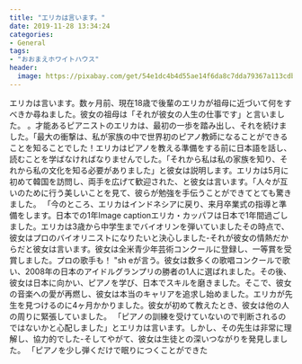 ```yaml
---
title: "エリカは言います。"
date: 2019-11-28 13:34:24
categories:
- General
tags:
- "おおまえホワイトハウス"
header:
  image: https://pixabay.com/get/54e1dc4b4d55ae14f6da8c7dda79367a113cdbe25b526c4870287fdd9648c15dbf_1280.png
---
```


エリカは言います。数ヶ月前、現在18歳で後輩のエリカが祖母に近づいて何をすべきか尋ねました。彼女の祖母は「それが彼女の人生の仕事です」と言いました。 。才能あるピアニストのエリカは、最初の一歩を踏み出し、それを続けました。「最大の衝撃は、私が家族の中で世界初のピアノ教師になることができることを知ることでした！エリカはピアノを教える準備をする前に日本語を話し、読むことを学ばなければなりませんでした。「それから私は私の家族を知り、それから私の文化を知る必要がありました」と彼女は説明します。エリカは5月に初めて韓国を訪問し、両手を広げて歓迎された、と彼女は言います。「人々が互いのために行う美しいことを見て、彼らが勉強を手伝うことができてとても驚きました。 「今のところ、エリカはインドネシアに戻り、来月卒業式の指導と準備をします。日本での1年Image captionエリカ・カッパフは日本で1年間過ごしました。エリカは3歳から中学生までバイオリンを弾いていましたその時点で、彼女はプロのバイオリニストになりたいと決心しました-それが彼女の情熱だからだと彼女は言います。彼女は全米青少年芸術コンクールに登録し、一等賞を受賞しました。プロの歌手も！ &quot;sh eが言う。彼女は数多くの歌唱コンクールで歌い、2008年の日本のアイドルグランプリの勝者の1人に選ばれました。その後、彼女は日本に向かい、ピアノを学び、日本でスキルを磨きました。そこで、彼女の音楽への愛が再燃し、彼女は本当のキャリアを追求し始めました。エリカが先生を見つけるのに4ヶ月かかりました。彼女が初めて教えたとき、彼女は他の人の周りに緊張していました。 「ピアノの訓練を受けていないので判断されるのではないかと心配しました」とエリカは言います。しかし、その先生は非常に理解し、協力的でした-そしてやがて、彼女は生徒との深いつながりを発見しました。 「ピアノを少し弾くだけで眠りにつくことができた
